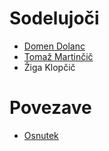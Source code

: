 # Sodelujoči
- [Domen Dolanc](https://github.com/DomenDolanc)
- [Tomaž Martinčič](https://github.com/tm1897)
- Žiga Klopčič

# Povezave
- [Osnutek](osnutek.md)